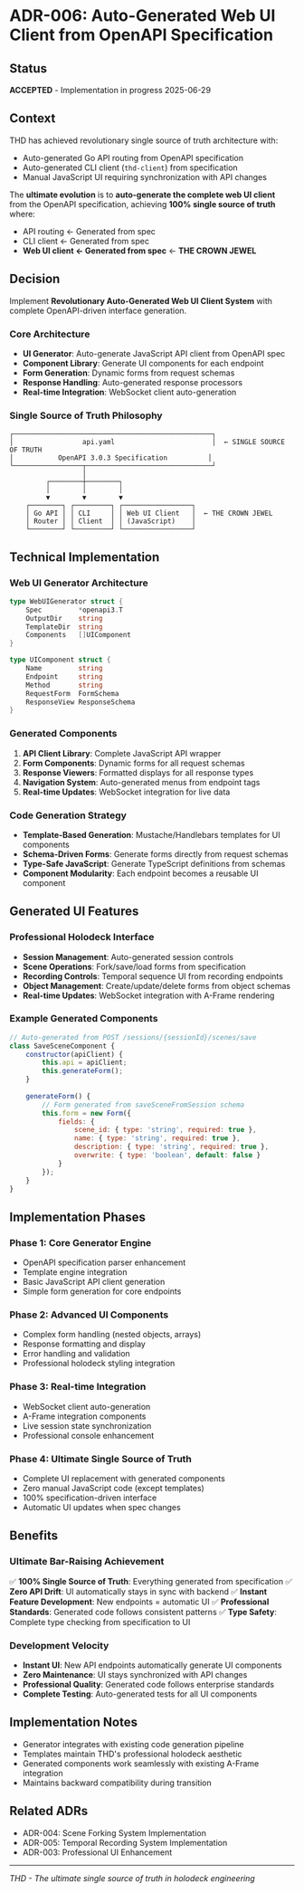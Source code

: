 # ADR-006: Auto-Generated Web UI Client from OpenAPI Specification

## Status
**ACCEPTED** - Implementation in progress 2025-06-29

## Context
THD has achieved revolutionary single source of truth architecture with:
- Auto-generated Go API routing from OpenAPI specification
- Auto-generated CLI client (`thd-client`) from specification
- Manual JavaScript UI requiring synchronization with API changes

The **ultimate evolution** is to **auto-generate the complete web UI client** from the OpenAPI specification, achieving **100% single source of truth** where:
- API routing ← Generated from spec
- CLI client ← Generated from spec  
- **Web UI client ← Generated from spec** ← **THE CROWN JEWEL**

## Decision
Implement **Revolutionary Auto-Generated Web UI Client System** with complete OpenAPI-driven interface generation.

### Core Architecture
- **UI Generator**: Auto-generate JavaScript API client from OpenAPI spec
- **Component Library**: Generate UI components for each endpoint
- **Form Generation**: Dynamic forms from request schemas
- **Response Handling**: Auto-generated response processors
- **Real-time Integration**: WebSocket client auto-generation

### Single Source of Truth Philosophy
```
┌─────────────────────────────────────────────────┐
│                 api.yaml                        │  ← SINGLE SOURCE OF TRUTH
│           OpenAPI 3.0.3 Specification          │
└─────────────────┬───────────────────────────────┘
                  │
         ┌────────┼────────┐
         │        │        │
         ▼        ▼        ▼
    ┌────────┐ ┌─────────┐ ┌─────────────────┐
    │ Go API │ │ CLI     │ │ Web UI Client   │  ← THE CROWN JEWEL
    │ Router │ │ Client  │ │ (JavaScript)    │
    └────────┘ └─────────┘ └─────────────────┘
```

## Technical Implementation

### Web UI Generator Architecture
```go
type WebUIGenerator struct {
    Spec         *openapi3.T
    OutputDir    string
    TemplateDir  string
    Components   []UIComponent
}

type UIComponent struct {
    Name         string
    Endpoint     string
    Method       string
    RequestForm  FormSchema
    ResponseView ResponseSchema
}
```

### Generated Components
1. **API Client Library**: Complete JavaScript API wrapper
2. **Form Components**: Dynamic forms for all request schemas
3. **Response Viewers**: Formatted displays for all response types
4. **Navigation System**: Auto-generated menus from endpoint tags
5. **Real-time Updates**: WebSocket integration for live data

### Code Generation Strategy
- **Template-Based Generation**: Mustache/Handlebars templates for UI components
- **Schema-Driven Forms**: Generate forms directly from request schemas
- **Type-Safe JavaScript**: Generate TypeScript definitions from schemas
- **Component Modularity**: Each endpoint becomes a reusable UI component

## Generated UI Features

### Professional Holodeck Interface
- **Session Management**: Auto-generated session controls
- **Scene Operations**: Fork/save/load forms from specification
- **Recording Controls**: Temporal sequence UI from recording endpoints
- **Object Management**: Create/update/delete forms from object schemas
- **Real-time Updates**: WebSocket integration with A-Frame rendering

### Example Generated Components
```javascript
// Auto-generated from POST /sessions/{sessionId}/scenes/save
class SaveSceneComponent {
    constructor(apiClient) {
        this.api = apiClient;
        this.generateForm();
    }
    
    generateForm() {
        // Form generated from saveSceneFromSession schema
        this.form = new Form({
            fields: {
                scene_id: { type: 'string', required: true },
                name: { type: 'string', required: true },
                description: { type: 'string', required: true },
                overwrite: { type: 'boolean', default: false }
            }
        });
    }
}
```

## Implementation Phases

### Phase 1: Core Generator Engine
- OpenAPI specification parser enhancement
- Template engine integration
- Basic JavaScript API client generation
- Simple form generation for core endpoints

### Phase 2: Advanced UI Components
- Complex form handling (nested objects, arrays)
- Response formatting and display
- Error handling and validation
- Professional holodeck styling integration

### Phase 3: Real-time Integration
- WebSocket client auto-generation
- A-Frame integration components
- Live session state synchronization
- Professional console enhancement

### Phase 4: Ultimate Single Source of Truth
- Complete UI replacement with generated components
- Zero manual JavaScript code (except templates)
- 100% specification-driven interface
- Automatic UI updates when spec changes

## Benefits

### Ultimate Bar-Raising Achievement
✅ **100% Single Source of Truth**: Everything generated from specification
✅ **Zero API Drift**: UI automatically stays in sync with backend
✅ **Instant Feature Development**: New endpoints = automatic UI
✅ **Professional Standards**: Generated code follows consistent patterns
✅ **Type Safety**: Complete type checking from specification to UI

### Development Velocity
- **Instant UI**: New API endpoints automatically generate UI components
- **Zero Maintenance**: UI stays synchronized with API changes
- **Professional Quality**: Generated code follows enterprise standards
- **Complete Testing**: Auto-generated tests for all UI components

## Implementation Notes
- Generator integrates with existing code generation pipeline
- Templates maintain THD's professional holodeck aesthetic
- Generated components work seamlessly with existing A-Frame integration
- Maintains backward compatibility during transition

## Related ADRs
- ADR-004: Scene Forking System Implementation
- ADR-005: Temporal Recording System Implementation
- ADR-003: Professional UI Enhancement

---
*THD - The ultimate single source of truth in holodeck engineering*